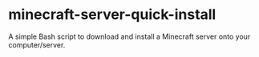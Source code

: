 # minecraft-server-quick-install
A simple Bash script to download and install a Minecraft server onto your computer/server.
